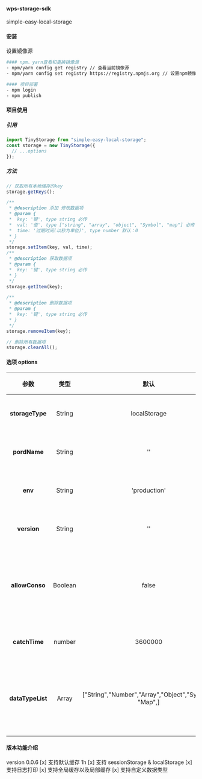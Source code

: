 #### wps-storage-sdk

simple-easy-local-storage

#### 安装

设置镜像源

```sh
#### npm、yarn查看和更换镜像源
- npm/yarn config get registry // 查看当前镜像源
- npm/yarn config set registry https://registry.npmjs.org // 设置npm镜像源

#### 项目部署
- npm login
- npm publish
```

#### 项目使用

##### 引用

```js
import TinyStorage from "simple-easy-local-storage";
const storage = new TinyStorage({
  // ...options
});
```

##### 方法

```js
// 获取所有本地储存的key
storage.getKeys();

/**
 * @description 添加 修改数据项
 * @param {
 *  key: '键', type string 必传
 *  val: '值', type ["string", "array", "object", "Symbol", "map"] 必传
 *  time: '过期时间(以秒为单位)', type number 默认：0
 * }
 */
storage.setItem(key, val, time);
/**
 * @description 获取数据项
 * @param {
 *  key: '键', type string 必传
 * }
 */
storage.getItem(key);

/**
 * @description 删除数据项
 * @param {
 *  key: '键', type string 必传
 * }
 */
storage.removeItem(key);

// 删除所有数据项
storage.clearAll();
```

#### 选项 options

|       参数       |  类型   |                         默认                          | 说明             |
| :--------------: | :-----: | :---------------------------------------------------: | ---------------- |
| **storageType**  | String  |                     localStorage                      | 项目名称         |
|   **pordName**   | String  |                          ''                           | 项目名称         |
|     **env**      | String  |                     'production'                      | 当前环境         |
|   **version**    | String  |                          ''                           | 当前版本         |
|  **allowConso**  | Boolean |                         false                         | 是否允许日志打印 |
|  **catchTime**   | number  |                        3600000                        | 缓存时长         |
| **dataTypeList** |  Array  | ["String","Number","Array","Object","Symbol", "Map",] | 默认数据类型检测 |

#### 版本功能介绍

version 0.0.6
[x] 支持默认缓存 1h
[x] 支持 sessionStorage & localStorage
[x] 支持日志打印
[x] 支持全局缓存以及局部缓存
[x] 支持自定义数据类型
